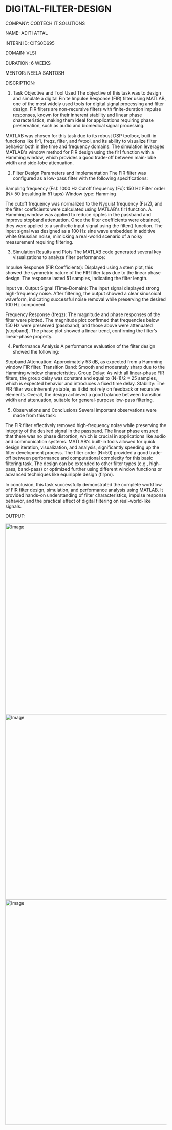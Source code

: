 # DIGITAL-FILTER-DESIGN

COMPANY: CODTECH IT SOLUTIONS

NAME: ADITI ATTAL

INTERN ID: CITS0D695

DOMAIN: VLSI

DURATION: 6 WEEKS

MENTOR: NEELA SANTOSH

DISCRIPTION:

1. Task Objective and Tool Used
The objective of this task was to design and simulate a digital Finite Impulse Response (FIR) filter using MATLAB, one of the most widely used tools for digital signal processing and filter design. FIR filters are non-recursive filters with finite-duration impulse responses, known for their inherent stability and linear phase characteristics, making them ideal for applications requiring phase preservation, such as audio and biomedical signal processing.

MATLAB was chosen for this task due to its robust DSP toolbox, built-in functions like fir1, freqz, filter, and fvtool, and its ability to visualize filter behavior both in the time and frequency domains. The simulation leverages MATLAB's window method for FIR design using the fir1 function with a Hamming window, which provides a good trade-off between main-lobe width and side-lobe attenuation.

2. Filter Design Parameters and Implementation
The FIR filter was configured as a low-pass filter with the following specifications:

Sampling frequency (Fs): 1000 Hz
Cutoff frequency (Fc): 150 Hz
Filter order (N): 50 (resulting in 51 taps)
Window type: Hamming

The cutoff frequency was normalized to the Nyquist frequency (Fs/2), and the filter coefficients were calculated using MATLAB's fir1 function. A Hamming window was applied to reduce ripples in the passband and improve stopband attenuation.
Once the filter coefficients were obtained, they were applied to a synthetic input signal using the filter() function. The input signal was designed as a 100 Hz sine wave embedded in additive white Gaussian noise, mimicking a real-world scenario of a noisy measurement requiring filtering.

3. Simulation Results and Plots
The MATLAB code generated several key visualizations to analyze filter performance:

Impulse Response (FIR Coefficients): Displayed using a stem plot, this showed the symmetric nature of the FIR filter taps due to the linear phase design. The response lasted 51 samples, indicating the filter length.

Input vs. Output Signal (Time-Domain): The input signal displayed strong high-frequency noise. After filtering, the output showed a clear sinusoidal waveform, indicating successful noise removal while preserving the desired 100 Hz component.

Frequency Response (freqz): The magnitude and phase responses of the filter were plotted. The magnitude plot confirmed that frequencies below 150 Hz were preserved (passband), and those above were attenuated (stopband). The phase plot showed a linear trend, confirming the filter’s linear-phase property.

4. Performance Analysis
A performance evaluation of the filter design showed the following:

Stopband Attenuation: Approximately 53 dB, as expected from a Hamming window FIR filter.
Transition Band: Smooth and moderately sharp due to the Hamming window characteristics.
Group Delay: As with all linear-phase FIR filters, the group delay was constant and equal to (N-1)/2 = 25 samples, which is expected behavior and introduces a fixed time delay.
Stability: The FIR filter was inherently stable, as it did not rely on feedback or recursive elements.
Overall, the design achieved a good balance between transition width and attenuation, suitable for general-purpose low-pass filtering.

5. Observations and Conclusions
Several important observations were made from this task:

The FIR filter effectively removed high-frequency noise while preserving the integrity of the desired signal in the passband.
The linear phase ensured that there was no phase distortion, which is crucial in applications like audio and communication systems.
MATLAB's built-in tools allowed for quick design iteration, visualization, and analysis, significantly speeding up the filter development process.
The filter order (N=50) provided a good trade-off between performance and computational complexity for this basic filtering task.
The design can be extended to other filter types (e.g., high-pass, band-pass) or optimized further using different window functions or advanced techniques like equiripple design (firpm).

In conclusion, this task successfully demonstrated the complete workflow of FIR filter design, simulation, and performance analysis using MATLAB. It provided hands-on understanding of filter characteristics, impulse response behavior, and the practical effect of digital filtering on real-world-like signals.

OUTPUT:

<img width="796" height="594" alt="Image" src="https://github.com/user-attachments/assets/1cc6d8ac-7e4b-4d93-8afc-e1818e537fa4" />
<img width="791" height="578" alt="Image" src="https://github.com/user-attachments/assets/e055e56d-1e3f-4ffa-abd6-fd8b20fb8db2" />
<img width="1919" height="701" alt="Image" src="https://github.com/user-attachments/assets/a748c1ca-ebd2-400c-a3c0-faae521dec22" />
